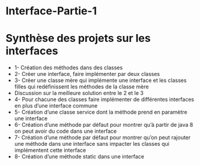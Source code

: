 # Interface-Partie-1
# Synthèse des projets sur les interfaces

* 1-	Création des méthodes dans des classes
* 2-	Créer une interface, faire implémenter par deux classes
* 3-	Créer une classe mère qui implémente une interface et les classes filles qui redéfinissent les méthodes de la classe mère
* Discussion sur la meilleure solution entre le 2 et le 3
* 4-	Pour chacune des classes faire implémenter de différentes interfaces en plus d’une interface commune
* 5-	Création d’une classe service dont la méthode prend en paramètre une interface
* 6-	Création d’une méthode par défaut pour montrer qu’à partir de java 8 on peut avoir du code dans une interface
* 7-	Création d’une méthode par défaut pour montrer qu’on peut rajouter une méthode dans une interface sans impacter les classes qui implémentent cette interface
* 8-	Création d’une méthode static dans une interface
